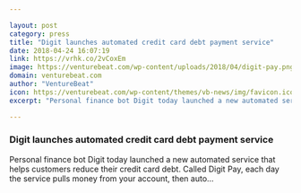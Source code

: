 ```yaml
---

layout: post
category: press
title: "Digit launches automated credit card debt payment service"
date: 2018-04-24 16:07:19
link: https://vrhk.co/2vCoxEm
image: https://venturebeat.com/wp-content/uploads/2018/04/digit-pay.png?fit=1500%2C844&strip=all
domain: venturebeat.com
author: "VentureBeat"
icon: https://venturebeat.com/wp-content/themes/vb-news/img/favicon.ico
excerpt: "Personal finance bot Digit today launched a new automated service that helps customers reduce their credit card debt. Called Digit Pay, each day the service pulls money from your account, then auto…"

---
```


### Digit launches automated credit card debt payment service

Personal finance bot Digit today launched a new automated service that helps customers reduce their credit card debt. Called Digit Pay, each day the service pulls money from your account, then auto…